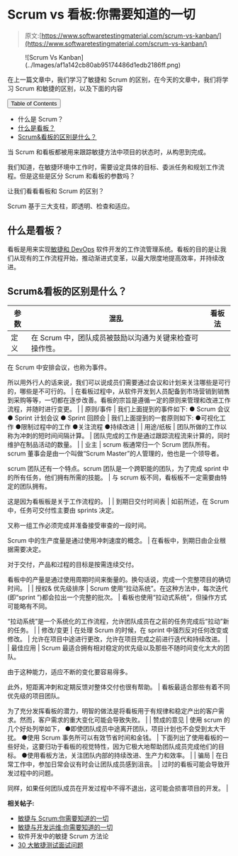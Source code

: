 # Scrum vs 看板:你需要知道的一切

> 原文:[https://www.softwaretestingmaterial.com/scrum-vs-kanban/](https://www.softwaretestingmaterial.com/scrum-vs-kanban/)

<figure class="aligncenter">![Scrum Vs Kanban](../Images/af1a142cb80ab95174486d1edb2186ff.png)</figure>

在上一篇文章中，我们学习了敏捷和 Scrum 的区别，在今天的文章中，我们将学习 Scrum 和敏捷的区别，以及下面的内容

<nav class="wp-block-kadence-tableofcontents kb-table-of-content-nav kb-table-of-content-id_2f7447-85 kb-toc-smooth-scroll kb-collapsible-toc kb-toc-toggle-hidden" role="navigation" aria-label="Table Of Contents" data-scroll-offset="40"><button class="kb-table-of-contents-title-btn kb-table-of-contents-toggle" aria-expanded="false" aria-label="Expand Table of Contents">Table of Contents</button>

*   什么是 Scrum？
*   [什么是看板？](#h-what-is-kanban)
*   [Scrum&看板的区别是什么？](#h-what-is-the-difference-between-scrum-kanban)

</nav>

当 Scrum 和看板都被用来跟踪敏捷方法中项目的状态时，从构思到完成。

我们知道，在敏捷环境中工作时，需要设定具体的目标、委派任务和规划工作流程。但是这些是区分 Scrum 和看板的参数吗？

让我们看看看板和 Scrum 的区别？

Scrum 基于三大支柱，即透明、检查和适应。

## **什么是看板？**

看板是用来实现[敏捷和 DevOps](https://www.softwaretestingmaterial.com/agile-vs-devops/) 软件开发的工作流管理系统。看板的目的是让我们从现有的工作流程开始，推动渐进式变革，以最大限度地提高效率，并持续改进。

## **Scrum&看板的区别是什么？**

| 参数 | 混乱 | 看板法 |
| --- | --- | --- |
| 定义 | 在 Scrum 中，团队成员被鼓励以沟通为关键来检查可操作性。

在 Scrum 中安排会议，也称为事件。

所以用外行人的话来说，我们可以说成员们需要通过会议和计划来关注哪些是可行的，哪些是不可行的。 | 在看板过程中，从软件开发到人员配备到市场营销到销售到采购等等，一切都在逐步改善。看板的宗旨是遵循一定的原则来管理和改进工作流程，并随时进行变更。 |
| 原则/事件 | 我们上面提到的事件如下:
● Scrum 会议
● Sprint 计划会议
● Sprint 回顾会 | 我们上面提到的一套原则如下:
●可视化工作
●限制过程中的工作
●关注流程
●持续改进 |
| 用途/纸板 | 团队所做的工作以称为冲刺的短时间间隔计算。 | 团队完成的工作是通过跟踪流程流来计算的，同时维护在制品活动的数量。 |
| 业主 | scrum 板通常归一个 Scrum 团队所有。scrum 董事会是由一个叫做“Scrum Master”的人管理的，他也是一个领导者。

scrum 团队还有一个特点。scrum 团队是一个跨职能的团队，为了完成 sprint 中的所有任务，他们拥有所需的技能。 | 与 scrum 板不同，看板板不一定需要由特定的团队拥有。

这是因为看板板是关于工作流程的。 |
| 到期日交付时间表 | 如前所述，在 Scrum 中，任务可交付性主要由 sprints 决定。

又称一组工作必须完成并准备接受审查的一段时间。

Scrum 中的生产度量是通过使用冲刺速度的概念。 | 在看板中，到期日由企业根据需要决定。

对于交付，产品和过程的目标是按需连续交付。

看板中的产量是通过使用周期时间来衡量的。换句话说，完成一个完整项目的确切时间。 |
| 授权&
优先级排序 | Scrum 使用“拉动系统”。在这种方法中，每次迭代(即“sprint ”)都会拉出一个完整的批次。 | 看板也使用“拉动式系统”，但操作方式可能略有不同。

“拉动系统”是一个系统化的工作流程，允许团队成员在之前的任务完成后“拉动”新的任务。 |
| 修改/变更 | 在处理 Scrum 的时候，在 sprint 中强烈反对任何改变或修改。 | 允许在项目中途进行更改，允许在项目完成之前进行迭代和持续改进。 |
| 最佳应用 | Scrum 最适合拥有相对稳定的优先级以及那些不随时间变化太大的团队。

由于这种能力，适应不断的变化要容易得多。

此外，短距离冲刺和定期反馈对整体交付也很有帮助。 | 看板最适合那些有着不同优先级的项目团队。

为了充分发挥看板的潜力，明智的做法是将看板用于有规律和稳定产出的客户需求。然而，客户需求的重大变化可能会导致失败。 |
| 赞成的意见 | 使用 scrum 的几个好处列举如下，
●即使团队成员中途离开团队，项目计划也不会受到太大干扰。
●使用 Scrum 事务所可以有效节省时间和金钱。 | 下面列出了使用看板的一些好处，这要归功于看板的视觉特性，因为它极大地帮助团队成员完成他们的目标。
●使用看板方法，关注团队内部的持续改进、生产力和效率。 |
| 骗局 | 在日常工作中，参加日常会议有时会让团队成员感到沮丧。 | 过时的看板可能会导致开发过程中的问题。

同样，如果任何团队成员在开发过程中不得不退出，这可能会损害项目的开发。 |

**相关帖子:**

*   [敏捷与 Scrum:你需要知道的一切](https://www.softwaretestingmaterial.com/agile-vs-scrum/)
*   [敏捷与开发运维:你需要知道的一切](https://www.softwaretestingmaterial.com/agile-vs-devops/)
*   软件开发中的敏捷 Scrum 方法论
*   [30 大敏捷测试面试问题](https://www.softwaretestingmaterial.com/agile-testing-interview-questions/)